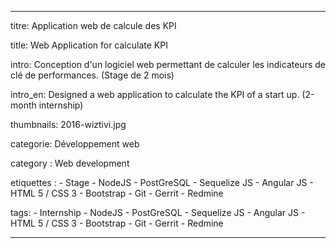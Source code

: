 ---

titre: Application web de calcule des KPI

title: Web Application for calculate KPI

intro: Conception d'un logiciel web permettant de calculer les indicateurs de clé de performances. (Stage de 2 mois)
 
intro_en: Designed a web application to calculate the KPI of a start up. (2-month internship)

thumbnails: 2016-wiztivi.jpg

categorie: Développement web

category : Web development

etiquettes : 
    - Stage
    - NodeJS
    - PostGreSQL
    - Sequelize JS
    - Angular JS
    - HTML 5 / CSS 3
    - Bootstrap
    - Git
    - Gerrit
    - Redmine
    
tags:
    - Internship
    - NodeJS
    - PostGreSQL
    - Sequelize JS
    - Angular JS
    - HTML 5 / CSS 3
    - Bootstrap
    - Git
    - Gerrit
    - Redmine

---